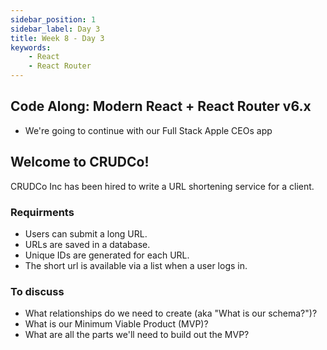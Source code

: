 ```yaml
---
sidebar_position: 1
sidebar_label: Day 3
title: Week 8 - Day 3
keywords:
    - React
    - React Router
---
```


<!-- markdownlint-disable no-trailing-punctuation -->

## Code Along: Modern React + React Router v6.x

- We're going to continue with our Full Stack Apple CEOs app

## Welcome to CRUDCo!

CRUDCo Inc has been hired to write a URL shortening service for a client.

### Requirments

- Users can submit a long URL.
- URLs are saved in a database.
- Unique IDs are generated for each URL.
- The short url is available via a list when a user logs in.

### To discuss

- What relationships do we need to create (aka "What is our schema?")?
- What is our Minimum Viable Product (MVP)?
- What are all the parts we'll need to build out the MVP?
